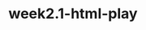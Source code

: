 # week2.1-html-play
<Created with CodeSandbox>
<week 2 project 1>
<testing out html>
<still trying to figure it out>
